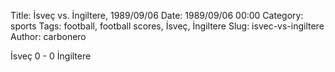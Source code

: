 Title: İsveç vs. İngiltere, 1989/09/06
Date: 1989/09/06 00:00
Category: sports
Tags: football, football scores, İsveç, İngiltere
Slug: isvec-vs-ingiltere
Author: carbonero


İsveç 0 - 0 İngiltere
